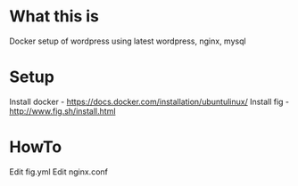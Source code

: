 # What this is
Docker setup of wordpress using latest wordpress, nginx, mysql

# Setup
Install docker - https://docs.docker.com/installation/ubuntulinux/
Install fig - http://www.fig.sh/install.html

# HowTo 
Edit fig.yml
Edit nginx.conf
